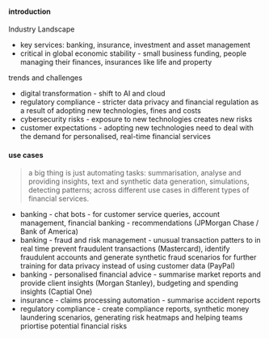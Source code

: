 #### introduction
Industry Landscape 
- key services: banking, insurance, investment and asset management
- critical in global economic stability - small business funding, people managing their finances, insurances like life and property

trends and challenges 
- digital transformation - shift to AI and cloud
- regulatory compliance - stricter data privacy and financial regulation as a result of adopting new technologies, fines and costs 
- cybersecurity risks - exposure to new technologies creates new risks 
- customer expectations - adopting new technologies need to deal with the demand for personalised, real-time financial services 
#### use cases 
> a big thing is just automating tasks: summarisation, analyse and providing insights, text and synthetic data generation, simulations, detecting patterns; across different use cases in different types of financial services.

- banking - chat bots - for customer service queries, account management, financial banking - recommendations (JPMorgan Chase / Bank of America)
- banking - fraud and risk management - unusual transaction patters to in real time prevent fraudulent transactions (Mastercard), identify fraudulent accounts and generate synthetic fraud scenarios for further training for data privacy instead of using customer data (PayPal)
- banking - personalised financial advice - summarise market reports and provide client insights (Morgan Stanley), budgeting and spending insights (Captial One)
- insurance - claims processing automation - summarise accident reports 
- regulatory compliance - create compliance reports, synthetic money laundering scenarios, generating risk heatmaps and helping teams priortise potential financial risks 
